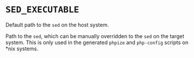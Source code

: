 # `SED_EXECUTABLE`

Default path to the `sed` on the host system.

Path to the `sed`, which can be manually overridden to the `sed` on the target
system. This is only used in the generated `phpize` and `php-config` scripts on
\*nix systems.
